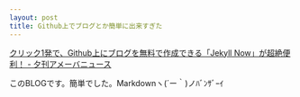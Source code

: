 ```yaml
---
layout: post
title: Github上でブログとか簡単に出来すぎた
---
```


[クリック1発で、Github上にブログを無料で作成できる「Jekyll Now」が超絶便利！ - 夕刊アメーバニュース](http://yukan-news.ameba.jp/20150114-10/)

このBLOGです。簡単でした。Markdownヽ(´ー｀)ノﾊﾞﾝｻﾞｰｲ
